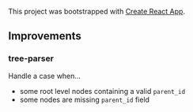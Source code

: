 This project was bootstrapped with [Create React App](https://github.com/facebook/create-react-app).

## Improvements

### tree-parser

Handle a case when...

- some root level nodes containing a valid `parent_id`
- some nodes are missing `parent_id` field
